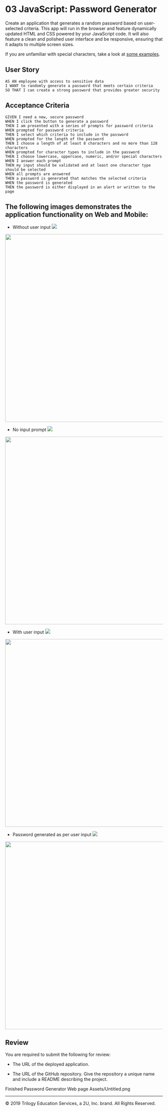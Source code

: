 # 03 JavaScript: Password Generator

Create an application that generates a random password based on user-selected criteria. This app will run in the browser and feature dynamically updated HTML and CSS powered by your JavaScript code. It will also feature a clean and polished user interface and be responsive, ensuring that it adapts to multiple screen sizes.

If you are unfamiliar with special characters, take a look at [some examples](https://www.owasp.org/index.php/Password_special_characters).

## User Story

```
AS AN employee with access to sensitive data
I WANT to randomly generate a password that meets certain criteria
SO THAT I can create a strong password that provides greater security
```

## Acceptance Criteria

```
GIVEN I need a new, secure password
WHEN I click the button to generate a password
THEN I am presented with a series of prompts for password criteria
WHEN prompted for password criteria
THEN I select which criteria to include in the password
WHEN prompted for the length of the password
THEN I choose a length of at least 8 characters and no more than 128 characters
WHEN prompted for character types to include in the password
THEN I choose lowercase, uppercase, numeric, and/or special characters
WHEN I answer each prompt
THEN my input should be validated and at least one character type should be selected
WHEN all prompts are answered
THEN a password is generated that matches the selected criteria
WHEN the password is generated
THEN the password is either displayed in an alert or written to the page
```

## The following images demonstrates the application functionality on Web and Mobile:

* Without user input
![](Assets/Untitled.png)
<img src="Assets/image1.png" height="600">

* No input prompt
![](Assets/NoInputPrompt-Web.png)
<img src="Assets/image2.png" height="600">

* With user input
![](Assets/WithInput-Web.png)
<img src="Assets/image3.png" height="600">

* Password generated as per user input
![](Assets/PwdResult-Web.png)
<img src="Assets/image4.png" height="600">

## Review

You are required to submit the following for review:

* The URL of the deployed application.

* The URL of the GitHub repository. Give the repository a unique name and include a README describing the project.

Finished Password Generator Web page
Assets/Untitled.png


- - -
© 2019 Trilogy Education Services, a 2U, Inc. brand. All Rights Reserved.
